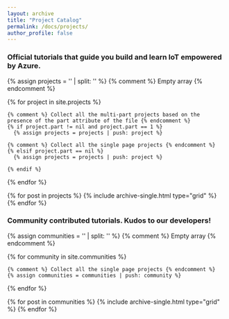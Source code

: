 ```yaml
---
layout: archive
title: "Project Catalog"
permalink: /docs/projects/
author_profile: false
---
```


<h3>Official tutorials that guide you build and learn IoT empowered by Azure.</h3>


<div class="grid__wrapper">

  {% assign projects = '' | split: '' %} {% comment %} Empty array {% endcomment %}

  {% for project in site.projects %}
    
    {% comment %} Collect all the multi-part projects based on the presence of the part attribute of the file {% endcomment %}
    {% if project.part != nil and project.part == 1 %}
      {% assign projects = projects | push: project %}
      
    {% comment %} Collect all the single page projects {% endcomment %}
    {% elsif project.part == nil %}
      {% assign projects = projects | push: project %}
    
    {% endif %}

  {% endfor %}


  {% for post in projects %}
    {% include archive-single.html type="grid" %}
  {% endfor %}

</div>

<h3>Community contributed tutorials. Kudos to our developers!</h3>

<div class="grid__wrapper">

  {% assign communities = '' | split: '' %} {% comment %} Empty array {% endcomment %}

  {% for community in site.communities %}
      
    {% comment %} Collect all the single page projects {% endcomment %}
    {% assign communities = communities | push: community %}

  {% endfor %}

  {% for post in communities %}
    {% include archive-single.html type="grid" %}
  {% endfor %}

</div>
